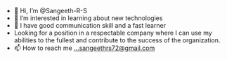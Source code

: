 - 👋 Hi, I’m @Sangeeth-R-S
- 👀 I’m interested in learning about new technologies
- 💞️ I have good communication skill and a fast learner
- Looking for a position in a respectable company where I can use my abilities to the fullest and contribute to the success of the organization. 
- 📫 How to reach me ...sangeethrs72@gmail.com

<!---
Sangeeth-R-S/Sangeeth-R-S is a ✨ special ✨ repository because its `README.md` (this file) appears on your GitHub profile.
You can click the Preview link to take a look at your changes.
--->
